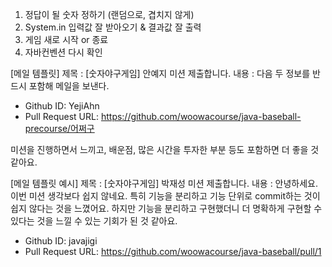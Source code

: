 1. 정답이 될 숫자 정하기 (랜덤으로, 겹치지 않게)
2. System.in 입력값 잘 받아오기 & 결과값 잘 출력
3. 게임 새로 시작 or 종료
4. 자바컨벤션 다시 확인



[메일 템플릿]
제목 : [숫자야구게임] 안예지 미션 제출합니다.
내용 :
다음 두 정보를 반드시 포함해 메일을 보낸다.

* Github ID: YejiAhn
* Pull Request URL: https://github.com/woowacourse/java-baseball-precourse/어쩌구

미션을 진행하면서 느끼고, 배운점, 많은 시간을 투자한 부분 등도 포함하면 더 좋을 것 같아요.


[메일 템플릿 예시]
제목 : [숫자야구게임] 박재성 미션 제출합니다.
내용 :
안녕하세요.
이번 미션 생각보다 쉽지 않네요.
특히 기능을 분리하고 기능 단위로 commit하는 것이 쉽지 않다는 것을 느꼈어요.
하지만 기능을 분리하고 구현했더니 더 명확하게 구현할 수 있다는 것을 느낄 수 있는 기회가 된 것 같아요.

* Github ID: javajigi
* Pull Request URL: https://github.com/woowacourse/java-baseball/pull/1